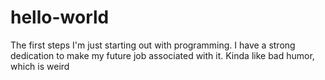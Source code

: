 # hello-world
The first steps
I'm just starting out with programming.
I have a strong dedication to make my future job associated with it.
Kinda like bad humor, which is weird
